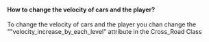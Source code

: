 #### How to change the velocity of cars and the player?
To change the velocity of cars and the player you chan change the ""velocity_increase_by_each_level" attribute in the Cross_Road Class